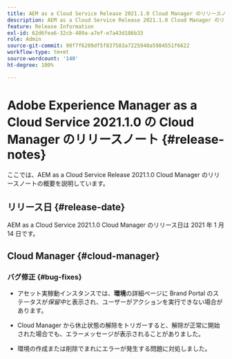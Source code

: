 ```yaml
---
title: AEM as a Cloud Service Release 2021.1.0 Cloud Manager のリリースノート
description: AEM as a Cloud Service Release 2021.1.0 Cloud Manager のリリースノート
feature: Release Information
exl-id: 62d6fea6-32cb-489a-a7ef-e7a43d186b33
role: Admin
source-git-commit: 90f7f6209df5f837583a7225940a5984551f6622
workflow-type: tm+mt
source-wordcount: '140'
ht-degree: 100%

---
```


# Adobe Experience Manager as a Cloud Service 2021.1.0 の Cloud Manager のリリースノート {#release-notes}

ここでは、AEM as a Cloud Service Release 2021.1.0 Cloud Manager のリリースノートの概要を説明しています。

## リリース日 {#release-date}

AEM as a Cloud Service 2021.1.0 Cloud Manager のリリース日は 2021 年 1 月 14 日です。

## Cloud Manager {#cloud-manager}

### バグ修正  {#bug-fixes}

* アセット実稼動インスタンスでは、**環境**&#x200B;の詳細ページに Brand Portal のステータスが&#x200B;*保留中*&#x200B;と表示され、ユーザーがアクションを実行できない場合があります。

* Cloud Manager から休止状態の解除をトリガーすると、解除が正常に開始された場合でも、エラーメッセージが表示されることがありました。

* 環境の作成または削除でまれにエラーが発生する問題に対処しました。

